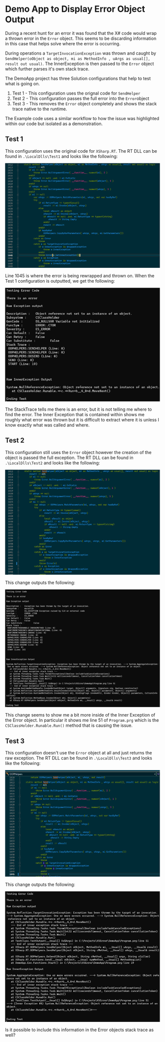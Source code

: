 # Demo App to Display Error Object Output
During a recent hunt for an error it was found that the X# code would wrap a thrown error in the `Error` object. This seems to be discarding information in this case that helps solve where the error is occurring.

During operations a `TargetInvocationException` was thrown and caught by `SendHelper(oObject as object, mi as MethodInfo , uArgs as usual[], result out usual)`. The InnerException is then passed to the `Error` object which further parses it's own stack trace.

The DemoApp project has three Solution configurations that help to test what is going on.

1. Test 1 - This configuration uses the orignal code for `SendHelper`
2. Test 2 - This configuration passes the full error into the `Error`object
3. Test 3 - This removes the `Error` object completely and shows the stack trace native to the runtime.

The Example code uses a similar workflow to how the issue was highlighted within our code but isolated as a demonstration.

## Test 1
This configuration uses the original code for `XSharp.RT`. The RT DLL can be found in `.\LocalDlls\Test1` and looks like the following:

![Test1Code](Images/Test1Code.png)

Line 1045 is where the error is being rewrapped and thrown on. When the Test 1 configuration is outputted, we get the following:

![Test1Output](Images/Test1Output.png)

The StackTrace tells me there is an error, but it is not telling me where to find the error. The Inner Exception that is contained within shows me roughly what error was thrown but it is difficult to extract where it is unless I know exactly what was called and where.

## Test 2
This configuration still uses the `Error` object however the creation of the object is passed the full exception. The RT DLL can be found in `.\LocalDlls\Test2` and looks like the following:

![Test2Code](Images/Test2Code.png)

This change outputs the following:

![Test2Output](Images/Test2Output.png)

This change seems to show me a bit more inside of the Inner Exception of the Error object. In particular it shows me line 51 of `Program.prg` which is the `CSClassHolder.Runable.Run()` method that is causing the issue.

## Test 3
This configuration doesn't use the `Error` object at all and just returns the raw exception. The RT DLL can be found in `.\LocalDlls\Test3` and looks like the following:

![Test3Code](Images/Test3Code.png)

This change outputs the following:

![Test3Output](Images/Test3Output.png)

Is it possible to include this information in the Error objects stack trace as well? 
